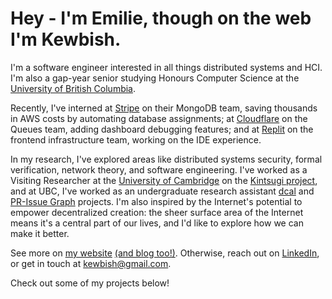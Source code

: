 # Hey - I'm Emilie, though on the web I'm Kewbish.

I'm a software engineer interested in all things distributed systems and HCI. I'm also a gap-year senior studying Honours Computer Science at the [University of British Columbia](https://ubc.ca).

Recently, I've interned at [Stripe](https://stripe.com) on their MongoDB team, saving thousands in AWS costs by automating database assignments; at [Cloudflare](https://cloudflare.com) on the Queues team, adding dashboard debugging features; and at [Replit](https://repl.it) on the frontend infrastructure team, working on the IDE experience.

In my research, I've explored areas like distributed systems security, formal verification, network theory, and software engineering. I've worked as a Visiting Researcher at the [University of Cambridge](https://www.cst.cam.ac.uk/) on the [Kintsugi project](https://github.com/kewbish/kintsugi), and at UBC, I've worked as an undergraduate research assistant [dcal](https://github.com/DistCompiler/dcal) and [PR-Issue Graph](https://github.com/ubcdlab/pr-issue-topology-project) projects. I'm also inspired by the Internet's potential to empower decentralized creation: the sheer surface area of the Internet means it's a central part of our lives, and I'd like to explore how we can make it better.

See more on [my website](https://kewbi.sh/) [(and blog too!)](https://kewbi.sh/blog/). Otherwise, reach out on [LinkedIn](https://www.linkedin.com/in/emilie-ma-kewbish/), or get in touch at [kewbish@gmail.com](mailto:kewbish@gmail.com).

Check out some of my projects below!
